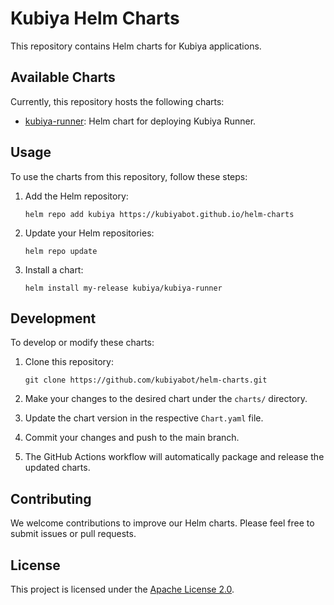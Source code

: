 # Kubiya Helm Charts

This repository contains Helm charts for Kubiya applications.

## Available Charts

Currently, this repository hosts the following charts:

- [kubiya-runner](./charts/kubiya-runner/README.md): Helm chart for deploying Kubiya Runner.

## Usage

To use the charts from this repository, follow these steps:

1. Add the Helm repository:
   ```
   helm repo add kubiya https://kubiyabot.github.io/helm-charts
   ```

2. Update your Helm repositories:
   ```
   helm repo update
   ```

3. Install a chart:
   ```
   helm install my-release kubiya/kubiya-runner
   ```

## Development

To develop or modify these charts:

1. Clone this repository:
   ```
   git clone https://github.com/kubiyabot/helm-charts.git
   ```

2. Make your changes to the desired chart under the `charts/` directory.

3. Update the chart version in the respective `Chart.yaml` file.

4. Commit your changes and push to the main branch.

5. The GitHub Actions workflow will automatically package and release the updated charts.

## Contributing

We welcome contributions to improve our Helm charts. Please feel free to submit issues or pull requests.

## License

This project is licensed under the [Apache License 2.0](LICENSE).
